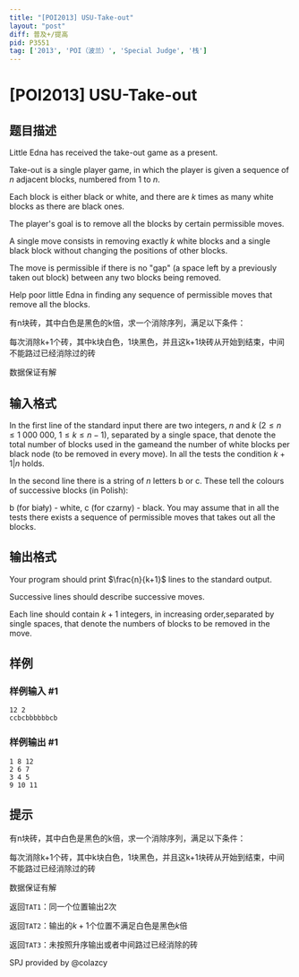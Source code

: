 ```yaml
---
title: "[POI2013] USU-Take-out"
layout: "post"
diff: 普及+/提高
pid: P3551
tag: ['2013', 'POI（波兰）', 'Special Judge', '栈']
---
```

# [POI2013] USU-Take-out
## 题目描述

Little Edna has received the take-out game as a present.

Take-out is a single player game, in which the player is given a sequence of $n$ adjacent blocks, numbered from $1$ to $n$.

Each block is either black or white, and there are $k$ times as many white    blocks as there are black ones.

The player's goal is to remove all the blocks by certain permissible moves.

A single move consists in removing exactly $k$ white blocks and a single    black block without changing the positions of other blocks.

The move is permissible if there is no "gap" (a space left by    a previously taken out block) between any two blocks being removed.

Help poor little Edna in finding any sequence of permissible moves that    remove all the blocks.

有n块砖，其中白色是黑色的k倍，求一个消除序列，满足以下条件：

每次消除k+1个砖，其中k块白色，1块黑色，并且这k+1块砖从开始到结束，中间不能路过已经消除过的砖

数据保证有解

## 输入格式

In the first line of the standard input there are two integers, $n$ and $k$ ($2\le n\le 1\ 000\ 000$, $1\le k\le n-1$), separated by a single space, that denote the total number of blocks used in the gameand the number of white blocks per black node (to be removed in every move).  In all the tests the condition $k+1|n$ holds.

In the second line there is a string of $n$ letters b      or c.  These tell the colours of successive blocks (in Polish):

b (for biały) - white, c (for czarny)      - black.  You may assume that in all the tests there exists a sequence      of permissible moves that takes out all the blocks.

## 输出格式

Your program should print $\frac{n}{k+1}$ lines to the standard output.

Successive lines should describe successive moves.

Each line should contain $k+1$ integers, in increasing order,separated by single spaces, that denote the numbers of blocks to be removed in the move.

## 样例

### 样例输入 #1
```
12 2
ccbcbbbbbbcb

```
### 样例输出 #1
```
1 8 12
2 6 7
3 4 5
9 10 11

```
## 提示

有n块砖，其中白色是黑色的k倍，求一个消除序列，满足以下条件：

每次消除k+1个砖，其中k块白色，1块黑色，并且这k+1块砖从开始到结束，中间不能路过已经消除过的砖

数据保证有解


返回`TAT1`：同一个位置输出$2$次

返回`TAT2`：输出的$k+1$个位置不满足白色是黑色$k$倍

返回`TAT3`：未按照升序输出或者中间路过已经消除的砖

SPJ provided by @colazcy
